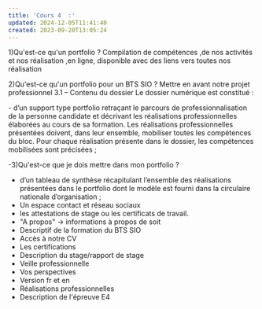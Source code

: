 ```yaml
---
title: 'Cours 4  :'
updated: 2024-12-05T11:41:40
created: 2023-09-20T13:05:24
---
```


1)Qu'est-ce qu'un portfolio ?
Compilation de compétences ,de nos activités et nos réalisation ,en ligne, disponible avec des liens vers toutes nos réalisation

2)Qu'est-ce qu'un portfolio pour un BTS SIO ?
Mettre en avant notre projet professionnel
3.1 – Contenu du dossier
Le dossier numérique est constitué :

\- d’un support type portfolio retraçant le parcours de professionnalisation de la personne candidate et décrivant les réalisations professionnelles élaborées au cours de sa formation. Les réalisations professionnelles présentées doivent, dans leur ensemble, mobiliser toutes les compétences du bloc. Pour chaque réalisation présente dans le dossier, les compétences mobilisées sont précisées ;

-3)Qu'est-ce que je dois mettre dans mon portfolio ?

- d’un tableau de synthèse récapitulant l’ensemble des réalisations présentées dans le portfolio dont le modèle est fourni dans la circulaire nationale d’organisation ;
- Un espace contact et réseau sociaux
- les attestations de stage ou les certificats de travail.
- "A propos" -\> informations à propos de soit
- Descriptif de la formation du BTS SIO
- Accès à notre CV
- Les certifications
- Description du stage/rapport de stage
- Veille professionnelle
- Vos perspectives
- Version fr et en
- Réalisations professionnelles
- Description de l'épreuve E4
